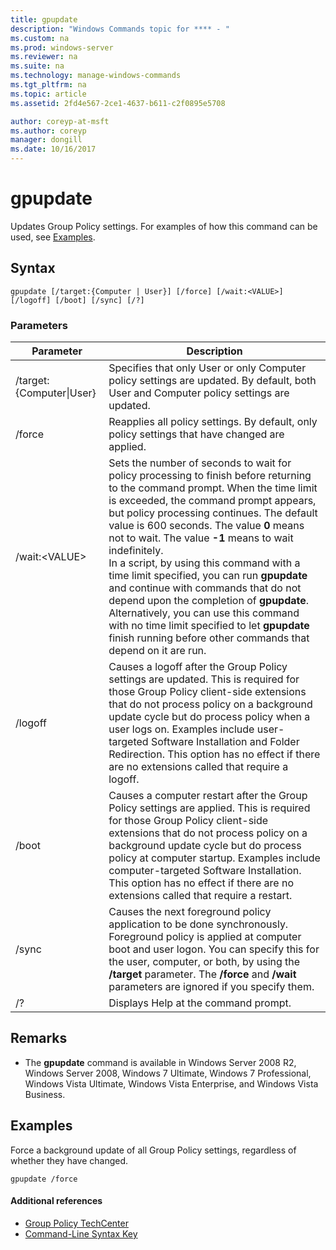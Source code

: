 ```yaml
---
title: gpupdate
description: "Windows Commands topic for **** - "
ms.custom: na
ms.prod: windows-server
ms.reviewer: na
ms.suite: na
ms.technology: manage-windows-commands
ms.tgt_pltfrm: na
ms.topic: article
ms.assetid: 2fd4e567-2ce1-4637-b611-c2f0895e5708

author: coreyp-at-msft
ms.author: coreyp
manager: dongill
ms.date: 10/16/2017
---
```


# gpupdate

Updates Group Policy settings. For examples of how this command can be used, see [Examples](#examples).

## Syntax

```
gpupdate [/target:{Computer | User}] [/force] [/wait:<VALUE>] [/logoff] [/boot] [/sync] [/?]
```

### Parameters

|     Parameter     |                                                                                                                                                                                                                                                                                                                             Description                                                                                                                                                                                                                                                                                                                             |
|-------------------|---------------------------------------------------------------------------------------------------------------------------------------------------------------------------------------------------------------------------------------------------------------------------------------------------------------------------------------------------------------------------------------------------------------------------------------------------------------------------------------------------------------------------------------------------------------------------------------------------------------------------------------------------------------------|
| /target:{Computer\|User} | Specifies that only User or only Computer policy settings are updated. By default, both User and Computer policy settings are updated.                                                                                                                                                                                                                                                                                                                                |
|      /force       |                                                                                                                                                                                                                                                                                   Reapplies all policy settings. By default, only policy settings that have changed are applied.                                                                                                                                                                                                                                                                                    |
|  /wait:\<VALUE>   | Sets the number of seconds to wait for policy processing to finish before returning to the command prompt. When the time limit is exceeded, the command prompt appears, but policy processing continues. The default value is 600 seconds. The value **0** means not to wait. The value **-1** means to wait indefinitely.</br>In a script, by using this command with a time limit specified, you can run **gpupdate** and continue with commands that do not depend upon the completion of **gpupdate**. Alternatively, you can use this command with no time limit specified to let **gpupdate** finish running before other commands that depend on it are run. |
|      /logoff      |                                                                                                                                   Causes a logoff after the Group Policy settings are updated. This is required for those Group Policy client-side extensions that do not process policy on a background update cycle but do process policy when a user logs on. Examples include user-targeted Software Installation and Folder Redirection. This option has no effect if there are no extensions called that require a logoff.                                                                                                                                    |
|       /boot       |                                                                                                                                       Causes a computer restart after the Group Policy settings are applied. This is required for those Group Policy client-side extensions that do not process policy on a background update cycle but do process policy at computer startup. Examples include computer-targeted Software Installation. This option has no effect if there are no extensions called that require a restart.                                                                                                                                        |
|       /sync       |                                                                                                                                                                              Causes the next foreground policy application to be done synchronously. Foreground policy is applied at computer boot and user logon. You can specify this for the user, computer, or both, by using the **/target** parameter. The **/force** and **/wait** parameters are ignored if you specify them.                                                                                                                                                                               |
|        /?         |                                                                                                                                                                                                                                                                                                                Displays Help at the command prompt.                                                                                                                                                                                                                                                                                                                 |

## Remarks

-   The **gpupdate** command is available in Windows Server 2008 R2, Windows Server 2008, Windows 7 Ultimate, Windows 7 Professional, Windows Vista Ultimate, Windows Vista Enterprise, and Windows Vista Business.

## Examples

Force a background update of all Group Policy settings, regardless of whether they have changed.

```
gpupdate /force
```

#### Additional references

-   [Group Policy TechCenter](https://go.microsoft.com/fwlink/?LinkID=145531)
-   [Command-Line Syntax Key](command-line-syntax-key.md)
